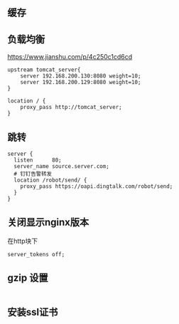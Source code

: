 ## 缓存



## 负载均衡

https://www.jianshu.com/p/4c250c1cd6cd

```nginx
upstream tomcat_server{
    server 192.168.200.130:8080 weight=10;
    server 192.168.200.129:8080 weight=10;
}
```



```nginx
location / {
    proxy_pass http://tomcat_server;
}
```



## 跳转

```nginx
server {
  listen      80;
  server_name source.server.com;
  # 钉钉告警转发
  location /robot/send/ {
    proxy_pass https://oapi.dingtalk.com/robot/send;
  }
}
```



## 关闭显示nginx版本

在http块下

```nginx
server_tokens off;
```



## gzip 设置

```nginx
```



## 安装ssl证书

```nginx
```



